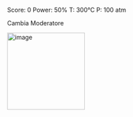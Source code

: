 Score: 0
Power: 50%
T: 300°C
P: 100 atm

Cambia Moderatore


<img width="180" height="180" alt="image" src="https://github.com/user-attachments/assets/f6d7d4ff-619f-42cc-902d-4f3879ad30fd" />
